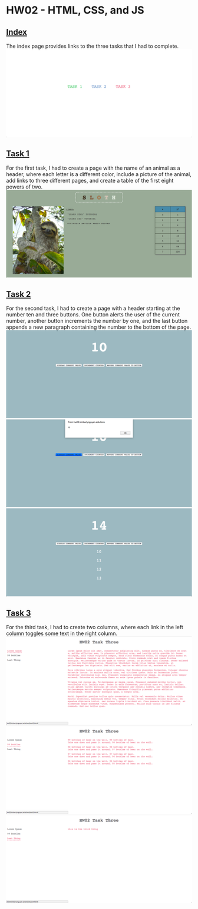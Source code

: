 # HW02 - HTML, CSS, and JS  

## [Index](index.html) 
The index page provides links to the three tasks that I had to complete. 
![index](screenshots/main.png) 

## [Task 1](task1.html)
For the first task, I had to create a page with the name of an animal as a 
header, where each letter is a different color, include a picture of the 
animal, add links to three different pages, and create a table of the first 
eight powers of two. 
![task 1](screenshots/task1.png) 

## [Task 2](task2.html)
For the second task, I had to create a page with a header starting at the 
number ten and three buttons. One button alerts the user of the current number, 
another button increments the number by one, and the last button appends a new 
paragraph containing the number to the bottom of the page. 
![task 2](screenshots/task2-1.png) 
![task 2 alert](screenshots/task2-2.png) 
![task 2 append](screenshots/task2-3.png) 

## [Task 3](task3.html)
For the third task, I had to create two columns, where each link in the left 
column toggles some text in the right column. 
![task 3 lorem ipsum](screenshots/task3-1.png) 
![task 2 99 bottles](screenshots/task3-2.png) 
![task 2 last thing](screenshots/task3-3.png) 
